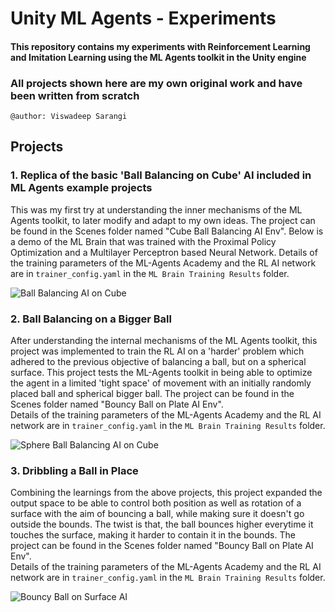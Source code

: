 # Unity ML Agents - Experiments
#### This repository contains my experiments with Reinforcement Learning and Imitation Learning using the ML Agents toolkit in the Unity engine
### All projects shown here are my own original work and have been written from scratch
`@author: Viswadeep Sarangi`

## Projects

### 1. Replica of the basic 'Ball Balancing on Cube' AI included in ML Agents example projects
This was my first try at understanding the inner mechanisms of the ML Agents toolkit, to later modify and adapt to my own ideas. The project can be found in the Scenes folder named "Cube Ball Balancing AI Env".
Below is a demo of the ML Brain that was trained with the Proximal Policy Optimization and a Multilayer Perceptron based Neural Network. Details of the training parameters of the ML-Agents Academy and the RL AI network are in `trainer_config.yaml` in the `ML Brain Training Results` folder. 

![Ball Balancing AI on Cube](_github_readme_resources/cube_ball_balancing_ai.gif)


### 2. Ball Balancing on a Bigger Ball
After understanding the internal mechanisms of the ML Agents toolkit, this project was implemented to train the RL AI on a 'harder' problem which adhered to the previous objective of balancing a ball, but on a spherical surface. This project tests the ML-Agents toolkit in being able to optimize the agent in a limited 'tight space' of movement with an initially randomly placed ball and spherical bigger ball. The project can be found in the Scenes folder named "Bouncy Ball on Plate AI Env".   
Details of the training parameters of the ML-Agents Academy and the RL AI network are in `trainer_config.yaml` in the `ML Brain Training Results` folder.

![Sphere Ball Balancing AI on Cube](_github_readme_resources/sphere_ball_balancing_ai.gif)  
  

### 3. Dribbling a Ball in Place
Combining the learnings from the above projects, this project expanded the output space to be able to control both position as well as rotation of a surface with the aim of bouncing a ball, while making sure it doesn't go outside the bounds. The twist is that, the ball bounces higher everytime it touches the surface, making it harder to contain it in the bounds. The project can be found in the Scenes folder named "Bouncy Ball on Plate AI Env".   
Details of the training parameters of the ML-Agents Academy and the RL AI network are in `trainer_config.yaml` in the `ML Brain Training Results` folder.
   
![Bouncy Ball on Surface AI](_github_readme_resources/bouncy_ball_balancing_ai.gif)  